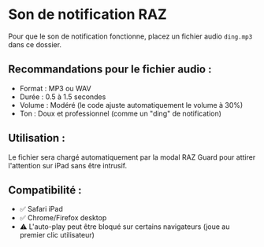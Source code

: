 # Son de notification RAZ

Pour que le son de notification fonctionne, placez un fichier audio `ding.mp3` dans ce dossier.

## Recommandations pour le fichier audio :
- Format : MP3 ou WAV
- Durée : 0.5 à 1.5 secondes
- Volume : Modéré (le code ajuste automatiquement le volume à 30%)
- Ton : Doux et professionnel (comme un "ding" de notification)

## Utilisation :
Le fichier sera chargé automatiquement par la modal RAZ Guard pour attirer l'attention sur iPad sans être intrusif.

## Compatibilité :
- ✅ Safari iPad
- ✅ Chrome/Firefox desktop
- ⚠️ L'auto-play peut être bloqué sur certains navigateurs (joue au premier clic utilisateur)
